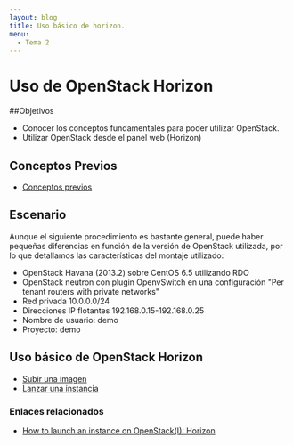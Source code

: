 ```yaml
---
layout: blog
title: Uso básico de horizon.
menu:
  - Tema 2
---
```

# Uso de OpenStack Horizon

##Objetivos

* Conocer los conceptos fundamentales para poder utilizar OpenStack.
* Utilizar OpenStack desde el panel web (Horizon)

## Conceptos Previos

* [Conceptos previos](conceptos_previos.html)

## Escenario

Aunque el siguiente procedimiento es bastante general, puede haber pequeñas
diferencias en función de la versión de OpenStack utilizada, por lo que
detallamos las características del montaje utilizado:

* OpenStack Havana (2013.2) sobre CentOS 6.5 utilizando RDO
* OpenStack neutron con plugin OpenvSwitch en una configuración "Per tenant
  routers with private networks"
* Red privada 10.0.0.0/24
* Direcciones IP flotantes 192.168.0.15-192.168.0.25
* Nombre de usuario: demo
* Proyecto: demo

## Uso básico de OpenStack Horizon

* [Subir una imagen](subir_imagen)
* [Lanzar una instancia](lanzamiento)

### Enlaces relacionados

* [How to launch an instance on OpenStack(I): Horizon](http://albertomolina.wordpress.com/2013/11/20/how-to-launch-an-instance-on-openstack-i-horizon/)